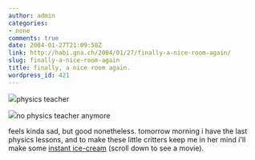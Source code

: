```yaml
---
author: admin
categories:
- none
comments: true
date: 2004-01-27T21:09:58Z
link: http://habi.gna.ch/2004/01/27/finally-a-nice-room-again/
slug: finally-a-nice-room-again
title: finally, a nice room again.
wordpress_id: 421
---
```


[![](http://habi.gna.ch/blog/images/phys-tm.jpg)](http://habi.gna.ch/blog/images/phys.jpg)physics teacher

[![](http://habi.gna.ch/blog/images/phys2-tm.jpg)](http://habi.gna.ch/blog/images/phys2.jpg)no physics teacher anymore

feels kinda sad, but good nonetheless.
tomorrow morning i have the last physics lessons, and to make these little critters keep me in her mind i'll make some [instant ice-cream](http://www.polsci.wvu.edu/Henry/Icecream/Icecream.html) (scroll down to see a movie).
